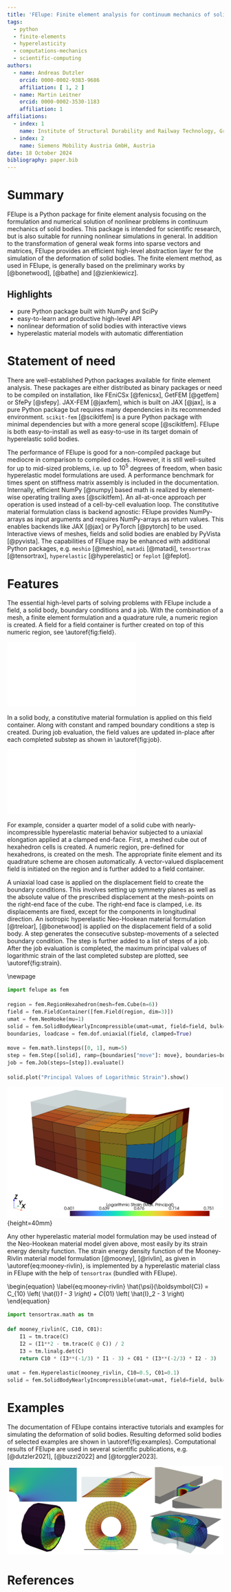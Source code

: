 ```yaml
---
title: 'FElupe: Finite element analysis for continuum mechanics of solid bodies'
tags:
  - python
  - finite-elements
  - hyperelasticity
  - computations-mechanics
  - scientific-computing
authors:
  - name: Andreas Dutzler
    orcid: 0000-0002-9383-9686
    affiliation: [ 1, 2 ]
  - name: Martin Leitner
    orcid: 0000-0002-3530-1183
    affiliation: 1
affiliations:
  - index: 1
    name: Institute of Structural Durability and Railway Technology, Graz University of Technology, Austria
  - index: 2
    name: Siemens Mobility Austria GmbH, Austria
date: 18 October 2024
bibliography: paper.bib
---
```


# Summary
FElupe is a Python package for finite element analysis focusing on the formulation and
numerical solution of nonlinear problems in continuum mechanics of solid bodies. This package is intended for scientific research, but is also suitable for running nonlinear simulations in general. In addition to the transformation of general weak forms into sparse vectors and matrices, FElupe provides an efficient high-level abstraction layer for the simulation of the deformation of solid bodies. The finite element method, as used in FElupe, is generally based on the preliminary works by [@bonetwood], [@bathe] and [@zienkiewicz].

## Highlights
- pure Python package built with NumPy and SciPy
- easy-to-learn and productive high-level API
- nonlinear deformation of solid bodies with interactive views
- hyperelastic material models with automatic differentiation

# Statement of need
There are well-established Python packages available for finite element analysis. These packages are either distributed as binary packages or need to be compiled on installation, like FEniCSx [@fenicsx], GetFEM [@getfem] or SfePy [@sfepy]. JAX-FEM [@jaxfem], which is built on JAX [@jax], is a pure Python package but requires many dependencies in its recommended environment. `scikit-fem` [@scikitfem] is a pure Python package with minimal dependencies but with a more general scope [@scikitfem]. FElupe is both easy-to-install as well as easy-to-use in its target domain of hyperelastic solid bodies.

The performance of FElupe is good for a non-compiled package but mediocre in comparison to compiled codes. However, it is still well-suited for up to mid-sized problems, i.e. up to $10^5$ degrees of freedom, when basic hyperelastic model formulations are used. A performance benchmark for times spent on stiffness matrix assembly is included in the documentation. Internally, efficient NumPy [@numpy] based math is realized by element-wise operating trailing axes [@scikitfem]. An all-at-once approach per operation is used instead of a cell-by-cell evaluation loop. The constitutive material formulation class is backend agnostic: FElupe provides NumPy-arrays as input arguments and requires NumPy-arrays as return values. This enables backends like JAX [@jax] or PyTorch [@pytorch] to be used. Interactive views of meshes, fields and solid bodies are enabled by PyVista [@pyvista]. The capabilities of FElupe may be enhanced with additional Python packages, e.g. `meshio` [@meshio], `matadi` [@matadi], `tensortrax` [@tensortrax], `hyperelastic` [@hyperelastic] or `feplot` [@feplot].



# Features
The essential high-level parts of solving problems with FElupe include a field, a solid body, boundary conditions and a job. With the combination of a mesh, a finite element formulation and a quadrature rule, a numeric region is created. A field for a field container is further created on top of this numeric region, see \autoref{fig:field}.

![Schematic representation of classes needed to create a field container.\label{fig:field}](field.pdf)

In a solid body, a constitutive material formulation is applied on this field container. Along with constant and ramped boundary conditions a step is created. During job evaluation, the field values are updated in-place after each completed substep as shown in \autoref{fig:job}.

![Schematic representation of classes needed to evaluate a job.\label{fig:job}](job.pdf)

For example, consider a quarter model of a solid cube with nearly-incompressible hyperelastic material behavior subjected to a uniaxial elongation applied at a clamped end-face. First, a meshed cube out of hexahedron cells is created. A numeric region, pre-defined for hexahedrons, is created on the mesh. The appropriate finite element and its quadrature scheme are chosen automatically. A vector-valued displacement field is initiated on the region and is further added to a field container.

A uniaxial load case is applied on the displacement field to create the boundary conditions. This involves setting up symmetry planes as well as the absolute value of the prescribed displacement at the mesh-points on the right-end face of the cube. The right-end face is clamped, i.e. its displacements are fixed, except for the components in longitudinal direction. An isotropic hyperelastic Neo-Hookean material formulation [@treloar], [@bonetwood] is applied on the displacement field of a solid body. A step generates the consecutive substep-movements of a selected boundary condition. The step is further added to a list of steps of a job. After the job evaluation is completed, the maximum principal values of logarithmic strain of the last completed substep are plotted, see \autoref{fig:strain}.

\newpage

```python
import felupe as fem

region = fem.RegionHexahedron(mesh=fem.Cube(n=6))
field = fem.FieldContainer([fem.Field(region, dim=3)])
umat = fem.NeoHooke(mu=1)
solid = fem.SolidBodyNearlyIncompressible(umat=umat, field=field, bulk=5000)
boundaries, loadcase = fem.dof.uniaxial(field, clamped=True)

move = fem.math.linsteps([0, 1], num=5)
step = fem.Step([solid], ramp={boundaries["move"]: move}, boundaries=boundaries)
job = fem.Job(steps=[step]).evaluate()

solid.plot("Principal Values of Logarithmic Strain").show()
```

![Final logarithmic strain distribution of the deformed hyperelastic solid body at a stretch $l/L=2$, where $l$ is the deformed length and $L$ the undeformed length of the solid body in longitudinal direction. The undeformed configuration is shown in transparent grey.\label{fig:strain}](strain.png){height=40mm}

Any other hyperelastic material model formulation may be used instead of the Neo-Hookean material model given above, most easily by its strain energy density function. The strain energy density function of the Mooney-Rivlin material model formulation [@mooney], [@rivlin], as given in \autoref{eq:mooney-rivlin}, is implemented by a hyperelastic material class in FElupe with the help of `tensortrax` (bundled with FElupe).

\begin{equation}
    \label{eq:mooney-rivlin}
    \hat{\psi}(\boldsymbol{C}) = C_{10} \left( \hat{I}_1 - 3 \right) + C_{01} \left( \hat{I}_2 - 3 \right)
\end{equation}

```python
import tensortrax.math as tm

def mooney_rivlin(C, C10, C01):
    I1 = tm.trace(C)
    I2 = (I1**2 - tm.trace(C @ C)) / 2
    I3 = tm.linalg.det(C)
    return C10 * (I3**(-1/3) * I1 - 3) + C01 * (I3**(-2/3) * I2 - 3)

umat = fem.Hyperelastic(mooney_rivlin, C10=0.5, C01=0.1)
solid = fem.SolidBodyNearlyIncompressible(umat=umat, field=field, bulk=5000)
```

# Examples
The documentation of FElupe contains interactive tutorials and examples for simulating the deformation of solid bodies. Resulting deformed solid bodies of selected examples are shown in \autoref{fig:examples}. Computational results of FElupe are used in several scientific publications, e.g. [@dutzler2021], [@buzzi2022] and [@torggler2023].

![Equivalent stress distribution of a plate with a hole (top left). Shear-loaded hyperelastic block (top middle). Endurable cycles obtained by local stresses (top right). Multiaxially loaded rubber bushing (bottom left). Rotating rubber wheel on a frictionless contact (bottom middle). A hyperelastic solid with frictionless rigid contacts (bottom right).\label{fig:examples}](examples.png)

# References
